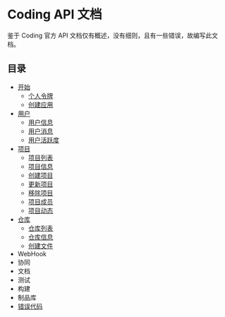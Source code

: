 # Coding API 文档

鉴于 Coding 官方 API 文档仅有概述，没有细则，且有一些错误，故编写此文档。

## 目录

* [开始](begin/readme.md)
    * [个人令牌](begin/access_token.md)
    * [创建应用](begin/app_token.md)
* [用户](user/readme.md)
    * [用户信息](user/info.md)
    * [用户消息](user/notice.md)
    * [用户活跃度](user/active.md)
* [项目](project/readme.md)
    * [项目列表](project/list.md)
    * [项目信息](project/info.md)
    * [创建项目](project/create.md)
    * [更新项目](project/update.md)
    * [移除项目](project/delete.md)
    * [项目成员](project/member.md)
    * [项目动态](project/active.md)
* [仓库](repository/readme.md)
    * [仓库列表](repository/list.md)
    * [仓库信息](repository/info.md)
    * [创建文件](repository/create.md)
* WebHook
* 协同
* 文档
* 测试
* 构建
* 制品库
* [错误代码](error.md)